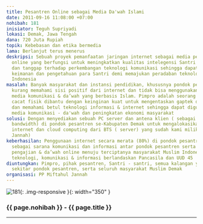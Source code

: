 ```yaml
---
title: Pesantren Online sebagai Media Da'wah Islami
date: 2011-09-16 11:08:00 +07:00
nohibah: 181
inisiator: Teguh Supriyadi
lokasi: Demak, Jawa Tengah
dana: 720 Juta Rupiah
topik: Kebebasan dan etika bermedia
lama: Berlanjut terus menerus
deskripsi: Sebuah proyek pemanfaatan jaringan internet sebagai media pembelajaran
  online yang berfungsi untuk meningkatkan kualitas intelegensi Santri yang berakidah
  dan tanggap terhadap perkembangan teknologi komunikasi sehingga dapat meningkatkan
  keimanan dan pengetahuan para Santri demi memajukan peradaban teknologi umat Islam
  Indonesia
masalah: Banyak masyarakat dan instansi pendidikan, khususnya pondok pesantren, yang
  kurang memahami sisi positif dari internet dan tidak bisa menggunakan Internet sebagai
  media komunikasi & da’wah yang berbasis Islam. Pimpro adalah seorang yang memiliki
  cacat fisik dibantu dengan keinginan kuat untuk mengentaskan gaptek dikalangan santri
  dan memahami betul teknologi informasi & internet sehingga dapat digunakan sebagai
  media komunikasi - da'wah dan peningkatan ekonomi masyarakat
solusi: Dengan menyediakan sebuah PC server dan antena klien ( sebagai receiver/ penerima
  bandwidth) di pondok pesantren se-Kabupaten Demak untuk mengalokasikan bandwidth
  internet dan cloud computing dari BTS ( server) yang sudah kami miliki (di PP Miftakhul
  Jannah)
keberhasilan: Penggunaan internet secara merata (80%) di pondok pesantren di Demak
  sebagai sarana komunikasi dan informasi antar pondok pesantren serta sebagai media
  pengajian & da’wah online menuju terciptanya masyarakat Muslim Indonesia yang menguasai
  teknologi, komunikasi & informasi berlandaskan Pancasila dan UUD 45
diuntungkan: Pimpro, pihak pesantren, Santri - santri, semua kalangan yang ada di
  sekitar pondok pesantren, serta seluruh masyarakat Muslim Demak
organisasi: PP Miftahul Jannah
---
```


![181](/static/img/hibahcmb/181.png){: .img-responsive }{: width="350" }

### {{ page.nohibah }} - {{ page.title }}

---
